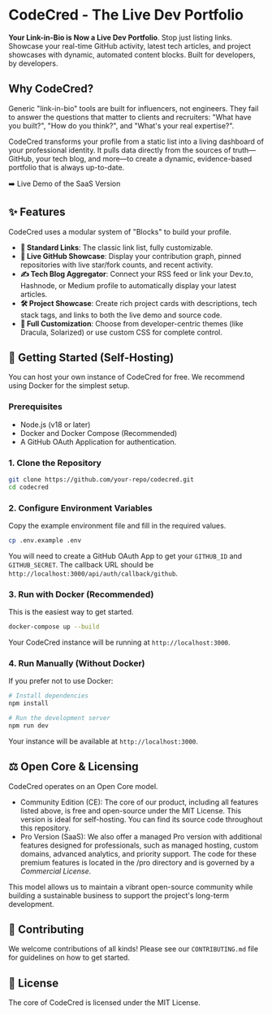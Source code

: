# CodeCred - The Live Dev Portfolio

**Your Link-in-Bio is Now a Live Dev Portfolio**. Stop just listing links. Showcase your real-time GitHub activity, latest tech articles, and project showcases with dynamic, automated content blocks. Built for developers, by developers.

## Why CodeCred?

Generic "link-in-bio" tools are built for influencers, not engineers. They fail to answer the questions that matter to clients and recruiters: "What have you built?", "How do you think?", and "What's your real expertise?".

CodeCred transforms your profile from a static list into a living dashboard of your professional identity. It pulls data directly from the sources of truth—GitHub, your tech blog, and more—to create a dynamic, evidence-based portfolio that is always up-to-date.

➡️ Live Demo of the SaaS Version

## ✨ Features

CodeCred uses a modular system of "Blocks" to build your profile.

- **🔗 Standard Links**: The classic link list, fully customizable.
- **🐙 Live GitHub Showcase**: Display your contribution graph, pinned repositories with live star/fork counts, and recent activity.
- **✍️ Tech Blog Aggregator**: Connect your RSS feed or link your Dev.to, Hashnode, or Medium profile to automatically display your latest articles.
- **🛠️ Project Showcase**: Create rich project cards with descriptions, tech stack tags, and links to both the live demo and source code.
- **🎨 Full Customization**: Choose from developer-centric themes (like Dracula, Solarized) or use custom CSS for complete control.

## 🚀 Getting Started (Self-Hosting)

You can host your own instance of CodeCred for free. We recommend using Docker for the simplest setup.

### Prerequisites

- Node.js (v18 or later)
- Docker and Docker Compose (Recommended)
- A GitHub OAuth Application for authentication.

### 1. Clone the Repository

```bash
git clone https://github.com/your-repo/codecred.git
cd codecred
```

### 2. Configure Environment Variables

Copy the example environment file and fill in the required values.

```bash
cp .env.example .env
```

You will need to create a GitHub OAuth App to get your `GITHUB_ID` and `GITHUB_SECRET`. The callback URL should be `http://localhost:3000/api/auth/callback/github`.

### 3. Run with Docker (Recommended)

This is the easiest way to get started.

```bash
docker-compose up --build
```

Your CodeCred instance will be running at `http://localhost:3000`.

### 4. Run Manually (Without Docker)

If you prefer not to use Docker:

```bash
# Install dependencies
npm install

# Run the development server
npm run dev
```

Your instance will be available at `http://localhost:3000`.

## ⚖️ Open Core & Licensing

CodeCred operates on an Open Core model.

- Community Edition (CE): The core of our product, including all features listed above, is free and open-source under the MIT License. This version is ideal for self-hosting. You can find its source code throughout this repository.
- Pro Version (SaaS): We also offer a managed Pro version with additional features designed for professionals, such as managed hosting, custom domains, advanced analytics, and priority support. The code for these premium features is located in the /pro directory and is governed by a _Commercial License_.

This model allows us to maintain a vibrant open-source community while building a sustainable business to support the project's long-term development.

## 🤝 Contributing

We welcome contributions of all kinds! Please see our `CONTRIBUTING.md` file for guidelines on how to get started.

## 📄 License

The core of CodeCred is licensed under the MIT License.
